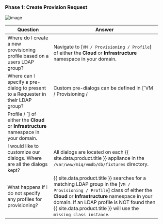 ### Phase 1: Create Provision Request

![image](../images/2375.png)

| Question                                                                        | Answer                                                                                                                                                                                                                                                                |
| ------------------------------------------------------------------------------- | --------------------------------------------------------------------------------------------------------------------------------------------------------------------------------------------------------------------------------------------------------------------- |
| Where do I create a new provisioning profile based on a users LDAP group?       | Navigate to \[`VM / Provisioning / Profile`\] of either the **Cloud** or **Infrastructure** namespace in your domain.                                                                                                                                                 |
| Where can I specify a pre-dialog to present to a Requester in their LDAP group? | Custom pre-dialogs can be defined in \[`VM / Provisioning /
Profile / <LDAP Group Name>`\] of either the **Cloud** or **Infrastructure** namespace in your domain.                                                                                                    |
| I would like to customize our dialogs. Where are all the dialogs kept?          | All dialogs are located on each {{ site.data.product.title }} appliance in the `/var/www/miq/vmdb/db/fixtures` directory.                                                                                                                                                           |
| What happens if I do not specify any profiles for provisioning?                 | {{ site.data.product.title }} searches for a matching LDAP group in the \[`VM / Provisioning / Profile`\] class of either the **Cloud** or **Infrastructure** namespace in your domain. If an LDAP profile is NOT found then {{ site.data.product.title }} will use the `missing class instance`. |
